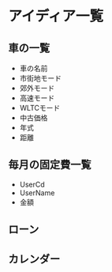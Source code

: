 # アイディア一覧

## 車の一覧
* 車の名前
* 市街地モード
* 郊外モード
* 高速モード
* WLTCモード
* 中古価格
* 年式
* 距離

## 毎月の固定費一覧
* UserCd
* UserName
* 金額

## ローン

## カレンダー
